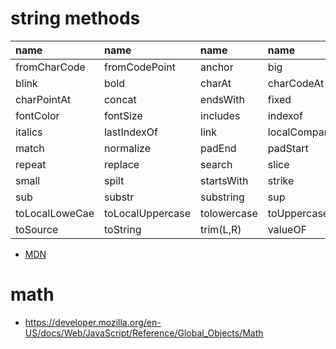 # string methods

| name     | name    | name    | name     |
| :------------- | :------------- |:------------- |:------------- |
|fromCharCode|fromCodePoint|anchor|big|
|blink|bold|charAt|charCodeAt|
|charPointAt|concat|endsWith|fixed|
|fontColor|fontSize|includes|indexof|
|italics|lastIndexOf|link|localCompare|
|match|normalize|padEnd|padStart|
|repeat|replace|search|slice|
|small|spilt|startsWith|strike|
|sub|substr|substring|sup|
|toLocalLoweCae|toLocalUppercase|tolowercase|toUppercase|
|toSource|toString|trim(L,R)|valueOF|

* [MDN](https://developer.mozilla.org/en-US/docs/Web/JavaScript/Reference/Global_Objects/String/includes)


# math

* https://developer.mozilla.org/en-US/docs/Web/JavaScript/Reference/Global_Objects/Math
